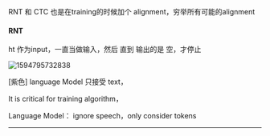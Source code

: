 RNT 和 CTC 也是在training的时候加个 alignment，穷举所有可能的alignment

#### RNT

ht 作为input，一直当做输入，然后 直到 输出的是 空，才停止

![1594795732838](C:\Users\admin\AppData\Roaming\Typora\typora-user-images\1594795732838.png)

[紫色] language Model 只接受 text，

It is critical for training algorithm，

Language Model： ignore speech，only consider tokens

---

